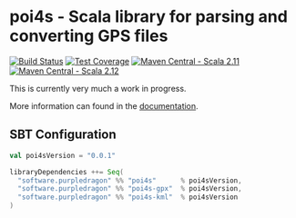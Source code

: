 # poi4s - Scala library for parsing and converting GPS files

[![Build Status](https://img.shields.io/travis/stringbean/poi4s.svg)](https://travis-ci.org/stringbean/poi4s)
[![Test Coverage](https://img.shields.io/codecov/c/github/stringbean/poi4s.svg)](https://codecov.io/gh/stringbean/poi4s)
[![Maven Central - Scala 2.11](https://img.shields.io/maven-central/v/software.purpledragon/poi4s_2.11.svg?label=scala%202.11)](http://search.maven.org/#search%7Cga%7C1%7Ca%3A%22poi4s_2.11%22)
[![Maven Central - Scala 2.12](https://img.shields.io/maven-central/v/software.purpledragon/poi4s_2.12.svg?label=scala%202.12)](http://search.maven.org/#search%7Cga%7C1%7Ca%3A%22poi4s_2.12%22)

This is currently very much a work in progress.

More information can found in the [documentation](https://stringbean.github.io/poi4s/docs).

## SBT Configuration

```scala
val poi4sVersion = "0.0.1"

libraryDependencies ++= Seq(
  "software.purpledragon" %% "poi4s"      % poi4sVersion,
  "software.purpledragon" %% "poi4s-gpx"  % poi4sVersion,
  "software.purpledragon" %% "poi4s-kml"  % poi4sVersion
)
```
